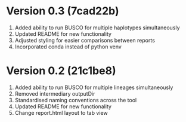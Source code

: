# Version 0.3 (7cad22b)

1. Added ability to run BUSCO for multiple haplotypes simultaneously
2. Updated README for new functionality
3. Adjusted styling for easier comparisons between reports
4. Incorporated conda instead of python venv

# Version 0.2 (21c1be8)

1. Added ability to run BUSCO for multiple lineages simultaneously
2. Removed intermediary outputDir
3. Standardised naming conventions across the tool
4. Updated README for new functionality
5. Change report.html layout to tab view
